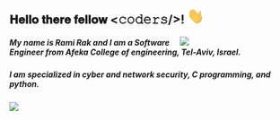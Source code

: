 <h2> 𝐇𝐞𝐥𝐥𝐨 𝐭𝐡𝐞𝐫𝐞 𝐟𝐞𝐥𝐥𝐨𝐰 <𝚌𝚘𝚍𝚎𝚛𝚜/>! <img src="https://raw.githubusercontent.com/ABSphreak/ABSphreak/master/gifs/Hi.gif" width="30px"></h2>

<img align='right' src='https://user-images.githubusercontent.com/63206167/219976674-1afd1fc9-80b2-4636-9b89-5013ee940642.gif' width='200'>

##### My name is Rami Rak and I am a Software Engineer from Afeka College of engineering, Tel-Aviv, Israel.
##### I am specialized in cyber and network security, C programming, and python.

![](https://komarev.com/ghpvc/?username=ramirak&color=blue&style=for-the-badge)
